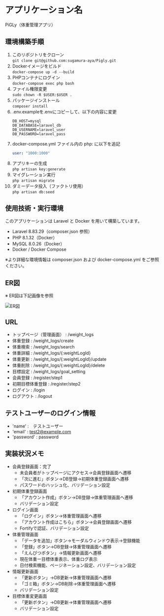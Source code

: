 # アプリケーション名
PiGLy（体重管理アプリ）

## 環境構築手順
1. このリポジトリをクローン  
   `git clone git@github.com:sugamura-aya/Pigly.git`
2. Dockerイメージをビルド  
   `docker-compose up -d --build`
3. PHPコンテナにログイン  
   `docker-compose exec php bash`
4. ファイル権限変更  
   `sudo chown -R $USER:$USER .`
5. パッケージインストール  
   `composer install`
6. .env.exampleを.envにコピーして、以下の内容に変更  
   ```env
   DB_HOST=mysql  
   DB_DATABASE=laravel_db  
   DB_USERNAME=laravel_user  
   DB_PASSWORD=laravel_pass
7. docker-compose.yml ファイル内の php: に以下を追記
   ```yaml
   user: "1000:1000"
8. アプリキーの生成  
   `php artisan key:generate`
9. マイグレーション実行  
   `php artisan migrate`
10. ダミーデータ投入（ファクトリ使用）  
    `php artisan db:seed`

## 使用技術・実行環境
このアプリケーションは Laravel と Docker を用いて構築しています。
- Laravel 8.83.29（composer.json 参照）
- PHP 8.1.32（Docker）
- MySQL 8.0.26（Docker）
- Docker / Docker Compose

※より詳細な環境情報は composer.json および docker-compose.yml をご参照ください。

## ER図
※ ER図は下記画像を参照

![ER図](docs/er-diagram.png)

## URL
- トップページ（管理画面） : /weight_logs
- 体重登録 : /weight_logs/create
- 体重検索 : /weight_logs/search
- 体重詳細 : /weight_logs/{:weightLogId}
- 体重更新 : /weight_logs/{:weightLogId}/update
- 体重削除 : /weight_logs/{:weightLogId}/delete
- 目標設定 : /weight_logs/goal_setting
- 会員登録 : /register/step1
- 初期目標体重登録 : /register/step2
- ログイン : /login
- ログアウト : /logout

## テストユーザーのログイン情報
- 'name' :　テストユーザー
- 'email' : test2@example.com
- 'password' : password

## 実装状況メモ
- 会員登録画面：完了
  - 未会員者がトップページにアクセス→会員登録画面へ遷移
  - 「次に進む」ボタン→DB登録→初期体重登録画面へ遷移
  - パスワードのハッシュ化、バリデーション設定
- 初期体重登録画面
  - 「アカウント作成」ボタン→DB登録→体重管理画面へ遷移
  - バリデーション設定
- ログイン画面
  - 「ログイン」ボタン→体重管理画面へ遷移
  - 「アカウント作成はこちら」ボタン→会員登録画面へ遷移
  - Fortifyで認証、バリデーション設定
- 体重管理画面
  - 「データを追加」ボタン→モーダルウィンドウ表示→登録機能
  - 「登録」ボタン→DB登録→体重管理画面へ遷移
  - 「えんぴつボタン」→情報更新画面へ遷移
  - 現在体重ー目標体重表示、体重ログ表示
  - 日付検索機能、ページネーション設定、バリデーション設定
- 情報更新画面
  - 「更新ボタン」→DB更新→体重管理画面へ遷移
  - 「ゴミ箱」ボタン→DB削除→体重管理画面へ遷移
  - バリデーション設定
- 目標体重変更画面
  - 「更新ボタン」→DB更新→体重管理画面へ遷移
  - バリデーション設定
